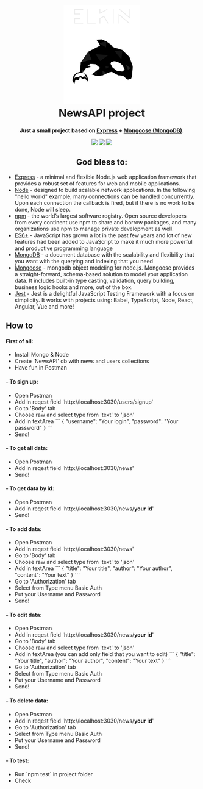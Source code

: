 <h1 align="center">
  <a href="https://github.com/elkinny">
    <img src="https://raw.githubusercontent.com/elkinny/Curriculum-Vitae/master/ekins_logo.png" alt="Elkin" width="200">
  </a>
  <br>
    NewsAPI project
</h1>

<h4 align="center">Just a small project based on <a href="https://expressjs.com" target="_blank">Express</a> + <a href="https://mongoosejs.com/" target="_blank">Mongoose (MongoDB)</a>.

<p align="center">
    <img src="https://forthebadge.com/images/badges/built-by-codebabes.svg">
    <img src="https://forthebadge.com/images/badges/made-with-javascript.svg">
    <img src="https://forthebadge.com/images/badges/powered-by-electricity.svg">
</p>

<h2 align="center"> God bless to: </h2>
<ul>
  <li><a href="https://expressjs.com">Express</a> - a minimal and flexible Node.js web application framework that provides a robust set of features for web and mobile applications.</li>
  <li><a href="https://nodejs.org/en/">Node</a> - designed to build scalable network applications. In the following "hello world" example, many connections can be handled concurrently. Upon each connection the callback is fired, but if there is no work to be done, Node will sleep.</li>
  <li><a href="https://docs.npmjs.com/about-npm/index.html">npm</a> - the world’s largest software registry. Open source developers from every continent use npm to share and borrow packages, and many organizations use npm to manage private development as well.</li>
  <li><a href="https://scrimba.com/g/gintrotoes6">ES6+</a> - JavaScript has grown a lot in the past few years and lot of new features had been added to JavaScript to make it much more powerful and productive programming language</li>
  <li><a href="https://www.mongodb.com/">MongoDB</a> - a document database with the scalability and flexibility that you want with the querying and indexing that you need </li>
  <li><a href="https://mongoosejs.com/">Mongoose</a> - mongodb object modeling for node.js. Mongoose provides a straight-forward, schema-based solution to model your application data. It includes built-in type casting, validation, query building, business logic hooks and more, out of the box.
  </li>
  <li><a href="https://jestjs.io">Jest</a> - Jest is a delightful JavaScript Testing Framework with a focus on simplicity. It works with projects using: Babel, TypeScript, Node, React, Angular, Vue and more!
  </li>
</ul>

<h2>How to</h2>
<h4>First of all:</h4>
<ul>
  <li>Install Mongo & Node</li>
  <li>Create 'NewsAPI' db with news and users collections</li>
  <li>Have fun in Postman</li>
</ul>
<h4>- To sign up:</h4>
<ul>
  <li>Open Postman</li>
  <li>Add in reqest field 'http://localhost:3030/users/signup'</li>
  <li>Go to 'Body' tab</li>
  <li>Choose raw and select type from 'text' to 'json'</li>
  <li>Add in textArea
      ```
      {
        "username": "Your login",
        "password": "Your password"
      }
      ```
  </li>
  <li>Send!</li>
</ul>
<h4>- To get all data:</h4>
<ul>
  <li>Open Postman</li>
  <li>Add in reqest field 'http://localhost:3030/news'</li>
  <li>Send!</li>
</ul>
<h4>- To get data by id:</h4>
<ul>
  <li>Open Postman</li>
  <li>Add in reqest field 'http://localhost:3030/news/<b>your id</b>'</li>
  <li>Send!</li>
</ul>
<h4>- To add data:</h4>
<ul>
  <li>Open Postman</li>
  <li>Add in reqest field 'http://localhost:3030/news'</li>
  <li>Go to 'Body' tab</li>
  <li>Choose raw and select type from 'text' to 'json'</li>
  <li>Add in textArea
      ```
      {
        "title": "Your title",
        "author": "Your author",
        "content": "Your text"
      }
      ```
  </li>
  <li>Go to 'Authorization' tab</li>
  <li>Select from Type menu Basic Auth</li>
  <li>Put your Username and Password</li>
  <li>Send!</li>
</ul>
<h4>- To edit data:</h4>
<ul>
  <li>Open Postman</li>
  <li>Add in reqest field 'http://localhost:3030/news/<b>your id</b>'</li>
  <li>Go to 'Body' tab</li>
  <li>Choose raw and select type from 'text' to 'json'</li>
  <li>Add in textArea (you can add only field that you want to edit)
      ```
      {
        "title": "Your title",
        "author": "Your author",
        "content": "Your text"
      }
      ```
  </li>
  <li>Go to 'Authorization' tab</li>
  <li>Select from Type menu Basic Auth</li>
  <li>Put your Username and Password</li>
  <li>Send!</li>
</ul>
<h4>- To delete data:</h4>
<ul>
  <li>Open Postman</li>
  <li>Add in reqest field 'http://localhost:3030/news/<b>your id</b>'</li>
  <li>Go to 'Authorization' tab</li>
  <li>Select from Type menu Basic Auth</li>
  <li>Put your Username and Password</li>
  <li>Send!</li>
</ul>
<h4>- To test:</h4>
<ul>
  <li>Run `npm test` in project folder</li>
  <li>Check</li>
</ul>
